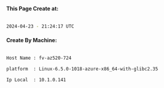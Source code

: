
   
#### This Page Create at:

```bash

2024-04-23 - 21:24:17 UTC

```

#### Create By Machine:

```bash

Host Name : fv-az520-724

platform  : Linux-6.5.0-1018-azure-x86_64-with-glibc2.35

Ip Local  : 10.1.0.141

```

